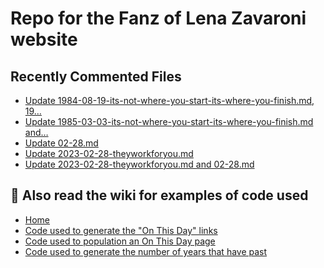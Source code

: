 # Repo for the Fanz of Lena Zavaroni website

## Recently Commented Files
<!-- BLOG-POST-LIST:START -->
- [Update 1984-08-19-its-not-where-you-start-its-where-you-finish.md, 19…](https://github.com/FanzOfLenaZavaroni/fanzoflenazavaroni.github.io/commit/c95248e96714818cceebc8d211cb0804c07627d2)
- [Update 1985-03-03-its-not-where-you-start-its-where-you-finish.md and…](https://github.com/FanzOfLenaZavaroni/fanzoflenazavaroni.github.io/commit/0209ce4730f80d725be6c42bcc9cbe3854afe502)
- [Update 02-28.md](https://github.com/FanzOfLenaZavaroni/fanzoflenazavaroni.github.io/commit/c807167233b39ac9542b85c3bb98cc2eeedf8fbf)
- [Update 2023-02-28-theyworkforyou.md](https://github.com/FanzOfLenaZavaroni/fanzoflenazavaroni.github.io/commit/acc5c95540fc9e75a79790f9d057044baa548e5d)
- [Update 2023-02-28-theyworkforyou.md and 02-28.md](https://github.com/FanzOfLenaZavaroni/fanzoflenazavaroni.github.io/commit/285bae3f3716458fd43dedfb519ff3fb953a5e8b)
<!-- BLOG-POST-LIST:END -->

## :notebook: Also read the wiki for examples of code used
* [Home](https://github.com/FanzOfLenaZavaroni/fanzoflenazavaroni.github.io/wiki)
* [Code used to generate the "On This Day" links](https://github.com/FanzOfLenaZavaroni/fanzoflenazavaroni.github.io/wiki/On-This-Day-Code)
* [Code used to population an On This Day page](https://github.com/FanzOfLenaZavaroni/fanzoflenazavaroni.github.io/wiki/Code-used-to-population-an-On-This-Day-page)
* [Code used to generate the number of years that have past](https://github.com/FanzOfLenaZavaroni/fanzoflenazavaroni.github.io/wiki/Number-of-years-gone-by-code)
